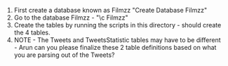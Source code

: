 1. First create a database known as Filmzz
"Create Database Filmzz"
2. Go to the database Filmzz - "\c Filmzz"
3. Create the tables by running the scripts in this directory - should create the 4 tables.
4. NOTE - The Tweets and TweetsStatistic tables may have to be different - Arun can you please finalize these 2 table definitions based on what you are parsing out of the Tweets?

